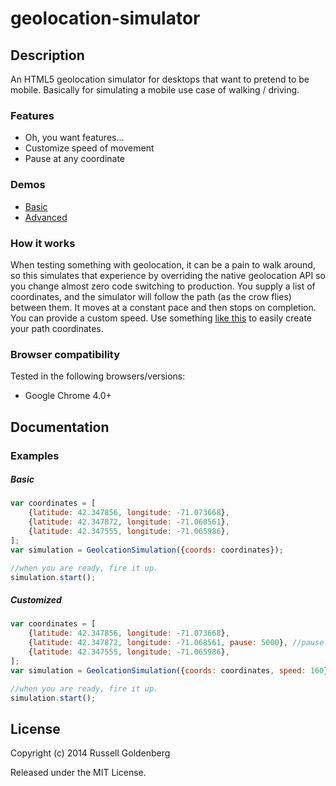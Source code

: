 geolocation-simulator
=====================

## Description
An HTML5 geolocation simulator for desktops that want to pretend to be mobile. Basically for simulating a mobile use case of walking / driving.

### Features
* Oh, you want features...
* Customize speed of movement
* Pause at any coordinate

### Demos
* [Basic](http://russellgoldenberg.com/libraries/geolocation-simulator/basic)
* [Advanced](http://russellgoldenberg.com/libraries/geolocation-simulator/advanced)

### How it works
When testing something with geolocation, it can be a pain to walk around, so this simulates that experience by overriding the native geolocation API so you change almost zero code switching to production. You supply a list of coordinates, and the simulator will follow the path (as the crow flies) between them. It moves at a constant pace and then stops on completion. You can provide a custom speed. Use something [like this](http://www.findlatitudeandlongitude.com/click-lat-lng-list/) to easily create your path coordinates.

### Browser compatibility
Tested in the following browsers/versions:
* Google Chrome 4.0+

## Documentation

### Examples

##### Basic
```javascript
var coordinates = [
	{latitude: 42.347856, longitude: -71.073668},
    {latitude: 42.347872, longitude: -71.068561},
    {latitude: 42.347555, longitude: -71.065986},
];
var simulation = GeolcationSimulation({coords: coordinates});

//when you are ready, fire it up.
simulation.start(); 
```

##### Customized
```javascript
var coordinates = [
	{latitude: 42.347856, longitude: -71.073668},
    {latitude: 42.347872, longitude: -71.068561, pause: 5000}, //pause for 5 seconds
    {latitude: 42.347555, longitude: -71.065986},
];
var simulation = GeolcationSimulation({coords: coordinates, speed: 160}); //160 km (slow down!)

//when you are ready, fire it up.
simulation.start(); 
```

## License

Copyright (c) 2014 Russell Goldenberg

Released under the MIT License.